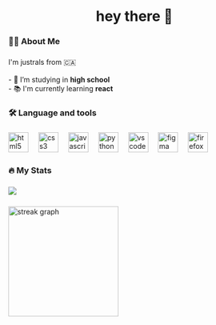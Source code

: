 <h1 align="center">hey there 👋</h1>

###

<h3 align="left">🧑‍💻 About Me</h3>

###

<p align="left">I'm justrals from 🇨🇦<br><br>- 🔭 I’m studying in <strong>high school</strong><br>- 📚 I'm currently learning <strong>react</strong></p>

###

<h3 align="left">🛠 Language and tools</h3>

###

<div align="left">
  <img src="https://cdn.jsdelivr.net/gh/devicons/devicon/icons/html5/html5-original.svg" height="40" alt="html5 logo"  />
  <img width="12" />
  <img src="https://cdn.jsdelivr.net/gh/devicons/devicon/icons/css3/css3-original.svg" height="40" alt="css3 logo"  />
  <img width="12" />
  <img src="https://cdn.jsdelivr.net/gh/devicons/devicon/icons/javascript/javascript-original.svg" height="40" alt="javascript logo"  />
  <img width="12" />
  <img src="https://cdn.jsdelivr.net/gh/devicons/devicon/icons/python/python-original.svg" height="40" alt="python logo"  />
  <img width="12" />
  <img src="https://cdn.jsdelivr.net/gh/devicons/devicon/icons/vscode/vscode-original.svg" height="40" alt="vscode logo"  />
  <img width="12" />
  <img src="https://cdn.jsdelivr.net/gh/devicons/devicon/icons/figma/figma-original.svg" height="40" alt="figma logo"  />
  <img width="12" />
  <img src="https://cdn.jsdelivr.net/gh/devicons/devicon/icons/firefox/firefox-original.svg" height="40" alt="firefox logo"  />
</div>

###

<h3 align="left">🔥   My Stats</h3>

###

<div align="left">
  <img src="https://visitor-badge.laobi.icu/badge?page_id=JustRals.JustRals&"  />
</div>

###

<div align="left">
  <img src="https://streak-stats.demolab.com?user=JustRals&locale=en&mode=daily&theme=dark&hide_border=false&border_radius=5&order=3" height="220" alt="streak graph"  />
</div>

###
